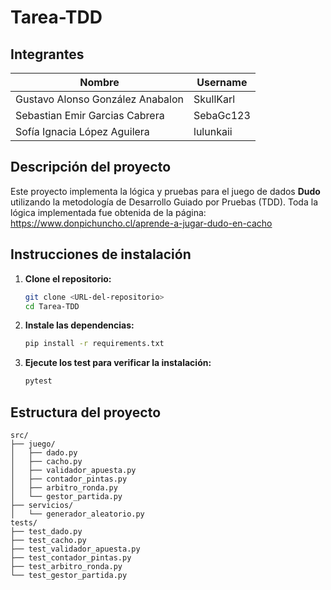 # Tarea-TDD
## Integrantes
| Nombre                             | Username         |
|------------------------------------|------------------|
| Gustavo Alonso González Anabalon   | SkullKarl        |
| Sebastian Emir Garcias Cabrera     | SebaGc123        |
| Sofía Ignacia López Aguilera       | lulunkaii        |

## Descripción del proyecto
Este proyecto implementa la lógica y pruebas para el juego de dados **Dudo** utilizando la metodología de Desarrollo Guiado por Pruebas (TDD). Toda la lógica implementada fue obtenida de la página: https://www.donpichuncho.cl/aprende-a-jugar-dudo-en-cacho

## Instrucciones de instalación

1. **Clone el repositorio:**

   ```sh
   git clone <URL-del-repositorio>
   cd Tarea-TDD
2. **Instale las dependencias:**
    ```sh
    pip install -r requirements.txt
3. **Ejecute los test para verificar la instalación:**
    ```sh
    pytest
## Estructura del proyecto
```text
src/
├── juego/
│   ├── dado.py
│   ├── cacho.py
│   ├── validador_apuesta.py
│   ├── contador_pintas.py
│   ├── arbitro_ronda.py
│   └── gestor_partida.py
├── servicios/
│   └── generador_aleatorio.py
tests/
├── test_dado.py
├── test_cacho.py
├── test_validador_apuesta.py
├── test_contador_pintas.py
├── test_arbitro_ronda.py
└── test_gestor_partida.py